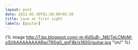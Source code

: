 ```yaml
---
layout: post
date: 2011-05-30T01:30:00+05:30
title: Love at first sight
labels: [guitar]
---
```


{% image http://1.bp.blogspot.com/-m-KdSuB-_N8/TeLCMsM-oSI/AAAAAAAAARw/79SgG_gnF8k/s1600/guitar.jpg "\m/" %}